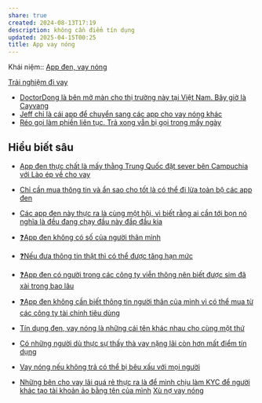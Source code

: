 ```yaml
---
share: true
created: 2024-08-13T17:19
description: không cần điểm tín dụng
updated: 2025-04-15T00:25
title: App vay nóng
---
```

Khái niệm:: [App đen, vay nóng](../../../../../%E2%9A%A1Hi%E1%BB%83u%20bi%E1%BA%BFt%20s%C3%A2u/%CE%9E%20Kh%C3%A1i%20ni%E1%BB%87m/App%20%C4%91en,%20vay%20n%C3%B3ng.md)

[Trải nghiệm đi vay](https://nld.com.vn/kinh-te/cam-bay-vay-tieu-dung-lai-suat-cat-co-20200802210243049.htm)
- [DoctorDong là bên mở màn cho thị trường này tại Việt Nam. Bây giờ là Cayvang](../../../../Ch%C3%ADnh%20s%C3%A1ch%20c%C3%B4ng%20ty/T%E1%BB%95%20ch%E1%BB%A9c%20t%C3%ADn%20d%E1%BB%A5ng/T%E1%BB%95%20ch%E1%BB%A9c%20t%C3%ADn%20d%E1%BB%A5ng%20phi%20ng%C3%A2n%20h%C3%A0ng/App%20vay%20n%C3%B3ng/DoctorDong%20l%C3%A0%20b%C3%AAn%20m%E1%BB%9F%20m%C3%A0n%20cho%20th%E1%BB%8B%20tr%C6%B0%E1%BB%9Dng%20n%C3%A0y%20t%E1%BA%A1i%20Vi%E1%BB%87t%20Nam.%20B%C3%A2y%20gi%E1%BB%9D%20l%C3%A0%20Cayvang.md)
- [Jeff chỉ là cái app để chuyển sang các app cho vay nóng khác](../../../../Ch%C3%ADnh%20s%C3%A1ch%20c%C3%B4ng%20ty/T%E1%BB%95%20ch%E1%BB%A9c%20t%C3%ADn%20d%E1%BB%A5ng/T%E1%BB%95%20ch%E1%BB%A9c%20t%C3%ADn%20d%E1%BB%A5ng%20phi%20ng%C3%A2n%20h%C3%A0ng/App%20vay%20n%C3%B3ng/Jeff%20ch%E1%BB%89%20l%C3%A0%20c%C3%A1i%20app%20%C4%91%E1%BB%83%20chuy%E1%BB%83n%20sang%20c%C3%A1c%20app%20cho%20vay%20n%C3%B3ng%20kh%C3%A1c.md)
- [Réo gọi làm phiền liên tục. Trả xong vẫn bị gọi trong mấy ngày](../../../../Ch%C3%ADnh%20s%C3%A1ch%20c%C3%B4ng%20ty/T%E1%BB%95%20ch%E1%BB%A9c%20t%C3%ADn%20d%E1%BB%A5ng/T%E1%BB%95%20ch%E1%BB%A9c%20t%C3%ADn%20d%E1%BB%A5ng%20phi%20ng%C3%A2n%20h%C3%A0ng/App%20vay%20n%C3%B3ng/R%C3%A9o%20g%E1%BB%8Di%20l%C3%A0m%20phi%E1%BB%81n%20li%C3%AAn%20t%E1%BB%A5c.%20Tr%E1%BA%A3%20xong%20v%E1%BA%ABn%20b%E1%BB%8B%20g%E1%BB%8Di%20trong%20m%E1%BA%A5y%20ng%C3%A0y.md)

## Hiểu biết sâu
- [App đen thực chất là mấy thằng Trung Quốc đặt sever bên Campuchia với Lào ép về cho vay](../../../../../%E2%9A%A1Hi%E1%BB%83u%20bi%E1%BA%BFt%20s%C3%A2u/T%E1%BB%95%20ch%E1%BB%A9c%20t%C3%A0i%20ch%C3%ADnh/T%E1%BB%95%20ch%E1%BB%A9c%20t%C3%ADn%20d%E1%BB%A5ng/T%E1%BB%95%20ch%E1%BB%A9c%20t%C3%ADn%20d%E1%BB%A5ng%20phi%20ng%C3%A2n%20h%C3%A0ng/Vay%20n%C3%B3ng/App%20%C4%91en/App%20%C4%91en%20th%E1%BB%B1c%20ch%E1%BA%A5t%20l%C3%A0%20m%E1%BA%A5y%20th%E1%BA%B1ng%20Trung%20Qu%E1%BB%91c%20%C4%91%E1%BA%B7t%20sever%20b%C3%AAn%20Campuchia%20v%E1%BB%9Bi%20L%C3%A0o%20%C3%A9p%20v%E1%BB%81%20cho%20vay.md)
- [Chỉ cần mua thông tin và ẩn sao cho tốt là có thể đi lừa toàn bộ các app đen](../../../../../%E2%9A%A1Hi%E1%BB%83u%20bi%E1%BA%BFt%20s%C3%A2u/T%E1%BB%95%20ch%E1%BB%A9c%20t%C3%A0i%20ch%C3%ADnh/T%E1%BB%95%20ch%E1%BB%A9c%20t%C3%ADn%20d%E1%BB%A5ng/T%E1%BB%95%20ch%E1%BB%A9c%20t%C3%ADn%20d%E1%BB%A5ng%20phi%20ng%C3%A2n%20h%C3%A0ng/Vay%20n%C3%B3ng/App%20%C4%91en/Ch%E1%BB%89%20c%E1%BA%A7n%20mua%20th%C3%B4ng%20tin%20v%C3%A0%20%E1%BA%A9n%20sao%20cho%20t%E1%BB%91t%20l%C3%A0%20c%C3%B3%20th%E1%BB%83%20%C4%91i%20l%E1%BB%ABa%20to%C3%A0n%20b%E1%BB%99%20c%C3%A1c%20app%20%C4%91en.md)
- [Các app đen này thực ra là cùng một hội, vì biết rằng ai cần tới bọn nó nghĩa là đều đang chạy đầu này đắp đầu kia](../../../../../%E2%9A%A1Hi%E1%BB%83u%20bi%E1%BA%BFt%20s%C3%A2u/T%E1%BB%95%20ch%E1%BB%A9c%20t%C3%A0i%20ch%C3%ADnh/T%E1%BB%95%20ch%E1%BB%A9c%20t%C3%ADn%20d%E1%BB%A5ng/T%E1%BB%95%20ch%E1%BB%A9c%20t%C3%ADn%20d%E1%BB%A5ng%20phi%20ng%C3%A2n%20h%C3%A0ng/Vay%20n%C3%B3ng/App%20%C4%91en/C%C3%A1c%20app%20%C4%91en%20n%C3%A0y%20th%E1%BB%B1c%20ra%20l%C3%A0%20c%C3%B9ng%20m%E1%BB%99t%20h%E1%BB%99i,%20v%C3%AC%20bi%E1%BA%BFt%20r%E1%BA%B1ng%20ai%20c%E1%BA%A7n%20t%E1%BB%9Bi%20b%E1%BB%8Dn%20n%C3%B3%20ngh%C4%A9a%20l%C3%A0%20%C4%91%E1%BB%81u%20%C4%91ang%20ch%E1%BA%A1y%20%C4%91%E1%BA%A7u%20n%C3%A0y%20%C4%91%E1%BA%AFp%20%C4%91%E1%BA%A7u%20kia.md)
- [❓App đen không có số của người thân mình](../../../../../%E2%9A%A1Hi%E1%BB%83u%20bi%E1%BA%BFt%20s%C3%A2u/T%E1%BB%95%20ch%E1%BB%A9c%20t%C3%A0i%20ch%C3%ADnh/T%E1%BB%95%20ch%E1%BB%A9c%20t%C3%ADn%20d%E1%BB%A5ng/T%E1%BB%95%20ch%E1%BB%A9c%20t%C3%ADn%20d%E1%BB%A5ng%20phi%20ng%C3%A2n%20h%C3%A0ng/Vay%20n%C3%B3ng/App%20%C4%91en/%E2%9D%93App%20%C4%91en%20kh%C3%B4ng%20c%C3%B3%20s%E1%BB%91%20c%E1%BB%A7a%20ng%C6%B0%E1%BB%9Di%20th%C3%A2n%20m%C3%ACnh.md)
- [❓Nếu đưa thông tin thật thì có thể được tăng hạn mức](../../../../../%E2%9A%A1Hi%E1%BB%83u%20bi%E1%BA%BFt%20s%C3%A2u/T%E1%BB%95%20ch%E1%BB%A9c%20t%C3%A0i%20ch%C3%ADnh/T%E1%BB%95%20ch%E1%BB%A9c%20t%C3%ADn%20d%E1%BB%A5ng/T%E1%BB%95%20ch%E1%BB%A9c%20t%C3%ADn%20d%E1%BB%A5ng%20phi%20ng%C3%A2n%20h%C3%A0ng/Vay%20n%C3%B3ng/App%20%C4%91en/%E2%9D%93N%E1%BA%BFu%20%C4%91%C6%B0a%20th%C3%B4ng%20tin%20th%E1%BA%ADt%20th%C3%AC%20c%C3%B3%20th%E1%BB%83%20%C4%91%C6%B0%E1%BB%A3c%20t%C4%83ng%20h%E1%BA%A1n%20m%E1%BB%A9c.md)
- [❓App đen có người trong các công ty viễn thông nên biết được sim đã xài trong bao lâu](../../../../../%E2%9A%A1Hi%E1%BB%83u%20bi%E1%BA%BFt%20s%C3%A2u/T%E1%BB%95%20ch%E1%BB%A9c%20t%C3%A0i%20ch%C3%ADnh/T%E1%BB%95%20ch%E1%BB%A9c%20t%C3%ADn%20d%E1%BB%A5ng/T%E1%BB%95%20ch%E1%BB%A9c%20t%C3%ADn%20d%E1%BB%A5ng%20phi%20ng%C3%A2n%20h%C3%A0ng/Vay%20n%C3%B3ng/App%20%C4%91en/%E2%9D%93App%20%C4%91en%20c%C3%B3%20ng%C6%B0%E1%BB%9Di%20trong%20c%C3%A1c%20c%C3%B4ng%20ty%20vi%E1%BB%85n%20th%C3%B4ng%20n%C3%AAn%20bi%E1%BA%BFt%20%C4%91%C6%B0%E1%BB%A3c%20sim%20%C4%91%C3%A3%20x%C3%A0i%20trong%20bao%20l%C3%A2u.md)
- [❓App đen không cần biết thông tin người thân của mình vì có thể mua từ các công ty tài chính tiêu dùng](../../../../../%E2%9A%A1Hi%E1%BB%83u%20bi%E1%BA%BFt%20s%C3%A2u/T%E1%BB%95%20ch%E1%BB%A9c%20t%C3%A0i%20ch%C3%ADnh/T%E1%BB%95%20ch%E1%BB%A9c%20t%C3%ADn%20d%E1%BB%A5ng/T%E1%BB%95%20ch%E1%BB%A9c%20t%C3%ADn%20d%E1%BB%A5ng%20phi%20ng%C3%A2n%20h%C3%A0ng/Vay%20n%C3%B3ng/App%20%C4%91en/%E2%9D%93App%20%C4%91en%20kh%C3%B4ng%20c%E1%BA%A7n%20bi%E1%BA%BFt%20th%C3%B4ng%20tin%20ng%C6%B0%E1%BB%9Di%20th%C3%A2n%20c%E1%BB%A7a%20m%C3%ACnh%20v%C3%AC%20c%C3%B3%20th%E1%BB%83%20mua%20t%E1%BB%AB%20c%C3%A1c%20c%C3%B4ng%20ty%20t%C3%A0i%20ch%C3%ADnh%20ti%C3%AAu%20d%C3%B9ng.md)
- [Tín dụng đen, vay nóng là những cái tên khác nhau cho cùng một thứ](../../../../../%E2%9A%A1Hi%E1%BB%83u%20bi%E1%BA%BFt%20s%C3%A2u/T%E1%BB%95%20ch%E1%BB%A9c%20t%C3%A0i%20ch%C3%ADnh/T%E1%BB%95%20ch%E1%BB%A9c%20t%C3%ADn%20d%E1%BB%A5ng/T%E1%BB%95%20ch%E1%BB%A9c%20t%C3%ADn%20d%E1%BB%A5ng%20phi%20ng%C3%A2n%20h%C3%A0ng/Vay%20n%C3%B3ng/T%C3%ADn%20d%E1%BB%A5ng%20%C4%91en,%20vay%20n%C3%B3ng%20l%C3%A0%20nh%E1%BB%AFng%20c%C3%A1i%20t%C3%AAn%20kh%C3%A1c%20nhau%20cho%20c%C3%B9ng%20m%E1%BB%99t%20th%E1%BB%A9.md)
- [Có những người dù thực sự thấy thà vay nặng lãi còn hơn mất điểm tín dụng](../../../../../%E2%9A%A1Hi%E1%BB%83u%20bi%E1%BA%BFt%20s%C3%A2u/T%E1%BB%95%20ch%E1%BB%A9c%20t%C3%A0i%20ch%C3%ADnh/T%E1%BB%95%20ch%E1%BB%A9c%20t%C3%ADn%20d%E1%BB%A5ng/T%E1%BB%95%20ch%E1%BB%A9c%20t%C3%ADn%20d%E1%BB%A5ng%20phi%20ng%C3%A2n%20h%C3%A0ng/Vay%20n%C3%B3ng/C%C3%B3%20nh%E1%BB%AFng%20ng%C6%B0%E1%BB%9Di%20d%C3%B9%20th%E1%BB%B1c%20s%E1%BB%B1%20th%E1%BA%A5y%20th%C3%A0%20vay%20n%E1%BA%B7ng%20l%C3%A3i%20c%C3%B2n%20h%C6%A1n%20m%E1%BA%A5t%20%C4%91i%E1%BB%83m%20t%C3%ADn%20d%E1%BB%A5ng.md)
- [Vay nóng nếu không trả có thể bị bêu xấu với mọi người](../../../../../%E2%9A%A1Hi%E1%BB%83u%20bi%E1%BA%BFt%20s%C3%A2u/T%E1%BB%95%20ch%E1%BB%A9c%20t%C3%A0i%20ch%C3%ADnh/T%E1%BB%95%20ch%E1%BB%A9c%20t%C3%ADn%20d%E1%BB%A5ng/T%E1%BB%95%20ch%E1%BB%A9c%20t%C3%ADn%20d%E1%BB%A5ng%20phi%20ng%C3%A2n%20h%C3%A0ng/Vay%20n%C3%B3ng/Vay%20n%C3%B3ng%20n%E1%BA%BFu%20kh%C3%B4ng%20tr%E1%BA%A3%20c%C3%B3%20th%E1%BB%83%20b%E1%BB%8B%20b%C3%AAu%20x%E1%BA%A5u%20v%E1%BB%9Bi%20m%E1%BB%8Di%20ng%C6%B0%E1%BB%9Di.md)

- [Những bên cho vay lãi quá rẻ thực ra là để mình chịu làm KYC để người khác tạo tài khoản ảo bằng tên của mình](../../../../../%E2%9A%A1Hi%E1%BB%83u%20bi%E1%BA%BFt%20s%C3%A2u/Ki%E1%BA%BFm%20ti%E1%BB%81n/L%C3%A0m%20ch%E1%BB%A7/T%C3%A0i%20kho%E1%BA%A3n%20%E1%BA%A3o,%20mua%20b%C3%A1n%20th%C3%B4ng%20tin%20c%C3%A1%20nh%C3%A2n/Nh%E1%BB%AFng%20b%C3%AAn%20cho%20vay%20l%C3%A3i%20qu%C3%A1%20r%E1%BA%BB%20th%E1%BB%B1c%20ra%20l%C3%A0%20%C4%91%E1%BB%83%20m%C3%ACnh%20ch%E1%BB%8Bu%20l%C3%A0m%20KYC%20%C4%91%E1%BB%83%20ng%C6%B0%E1%BB%9Di%20kh%C3%A1c%20t%E1%BA%A1o%20t%C3%A0i%20kho%E1%BA%A3n%20%E1%BA%A3o%20b%E1%BA%B1ng%20t%C3%AAn%20c%E1%BB%A7a%20m%C3%ACnh.md)
[Xù nợ vay nóng](../../../../../%F0%9F%93%90D%E1%BB%B1%20%C3%A1n/Gi%C3%BAp%20nhau%20tho%C3%A1t%20n%E1%BB%A3/T%C3%A0i%20li%E1%BB%87u/X%C3%B9%20n%E1%BB%A3%20vay%20n%C3%B3ng.md)
